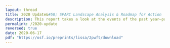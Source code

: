 ```yaml
---
layout: thread
title: 2020 Update&#58; SPARC Landscape Analysis & Roadmap for Action
description: This report takes a look at the events of the past year—particularly the global COVID health crisis and its resulting economic impact—and provides updates on the academic publishing market landscape and the status of the key companies involved.
permalink: /2020-update
reversed: true
date: 2020-06-17
pdf: "https://osf.io/preprints/lissa/2pwft/download"
---
```

